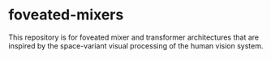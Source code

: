 # foveated-mixers
This repository is for foveated mixer and transformer architectures that are inspired by the space-variant visual processing of the human vision system.
